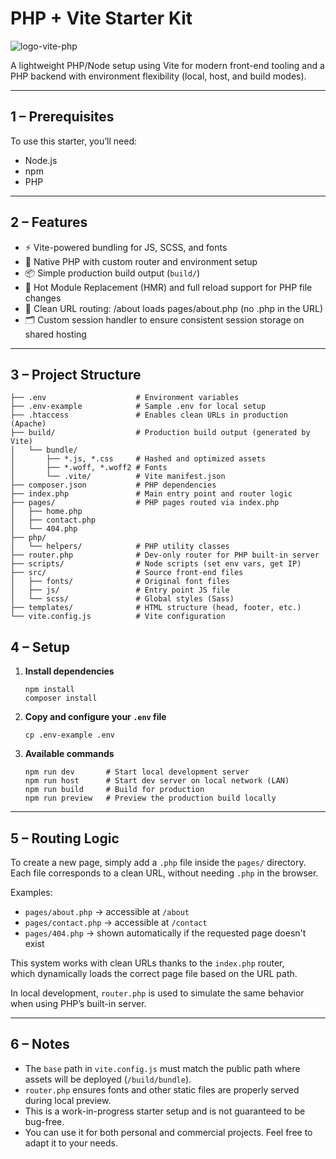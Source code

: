 # PHP + Vite Starter Kit

![logo-vite-php](https://github.com/user-attachments/assets/096f7c33-46af-4c54-bf2f-8d7a641fb2a4)

A lightweight PHP/Node setup using Vite for modern front-end tooling and a PHP backend with environment flexibility (local, host, and build modes).

---

## 1 – Prerequisites

To use this starter, you’ll need:

- Node.js
- npm
- PHP

---

## 2 – Features

- ⚡ Vite-powered bundling for JS, SCSS, and fonts
- 🐘 Native PHP with custom router and environment setup
- 📦 Simple production build output (`build/`)
- 🔁 Hot Module Replacement (HMR) and full reload support for PHP file changes
- 🧭 Clean URL routing: /about loads pages/about.php (no .php in the URL)
- 🗂️ Custom session handler to ensure consistent session storage on shared hosting 

---

## 3 – Project Structure

    ├── .env                    # Environment variables
    ├── .env-example            # Sample .env for local setup
    ├── .htaccess               # Enables clean URLs in production (Apache)
    ├── build/                  # Production build output (generated by Vite)
    │   └── bundle/
    │       ├── *.js, *.css     # Hashed and optimized assets
    │       ├── *.woff, *.woff2 # Fonts
    │       └── .vite/          # Vite manifest.json
    ├── composer.json           # PHP dependencies
    ├── index.php               # Main entry point and router logic
    ├── pages/                  # PHP pages routed via index.php
    │   ├── home.php
    │   ├── contact.php
    │   └── 404.php
    ├── php/
    │   └── helpers/            # PHP utility classes
    ├── router.php              # Dev-only router for PHP built-in server
    ├── scripts/                # Node scripts (set env vars, get IP)
    ├── src/                    # Source front-end files
    │   ├── fonts/              # Original font files
    │   ├── js/                 # Entry point JS file
    │   └── scss/               # Global styles (Sass)
    ├── templates/              # HTML structure (head, footer, etc.)
    └── vite.config.js          # Vite configuration


## 4 – Setup

1. **Install dependencies**

       npm install
       composer install

2. **Copy and configure your `.env` file**

       cp .env-example .env

3. **Available commands**

       npm run dev       # Start local development server
       npm run host      # Start dev server on local network (LAN)
       npm run build     # Build for production
       npm run preview   # Preview the production build locally

---

## 5 – Routing Logic

To create a new page, simply add a `.php` file inside the `pages/` directory.  
Each file corresponds to a clean URL, without needing `.php` in the browser.

Examples:
- `pages/about.php` → accessible at `/about`
- `pages/contact.php` → accessible at `/contact`
- `pages/404.php` → shown automatically if the requested page doesn't exist

This system works with clean URLs thanks to the `index.php` router,  
which dynamically loads the correct page file based on the URL path.

In local development, `router.php` is used to simulate the same behavior when using PHP’s built-in server.

---

## 6 – Notes

- The `base` path in `vite.config.js` must match the public path where assets will be deployed (`/build/bundle`).
- `router.php` ensures fonts and other static files are properly served during local preview.
- This is a work-in-progress starter setup and is not guaranteed to be bug-free.
- You can use it for both personal and commercial projects. Feel free to adapt it to your needs.
